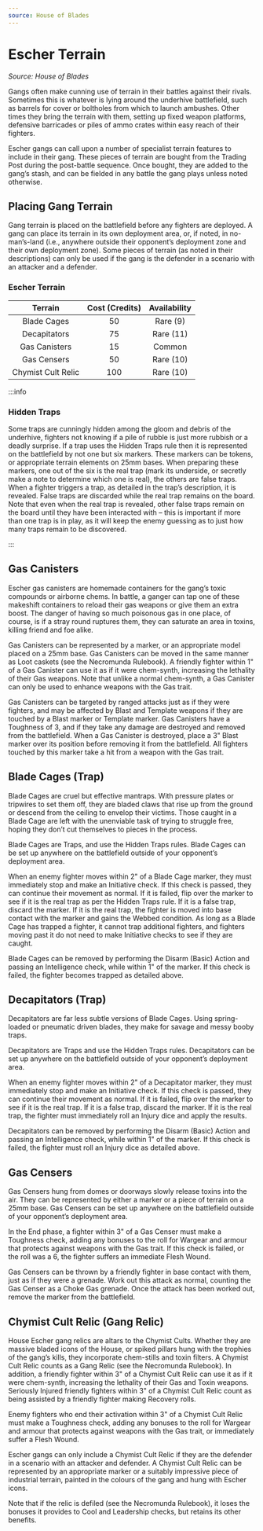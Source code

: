 ```yaml
---
source: House of Blades
---
```


# Escher Terrain

_Source: House of Blades_

Gangs often make cunning use of terrain in their battles against their rivals.
Sometimes this is whatever is lying around the underhive battlefield, such as barrels
for cover or boltholes from which to launch ambushes. Other times they bring the
terrain with them, setting up fixed weapon platforms, defensive barricades or piles of
ammo crates within easy reach of their fighters.

Escher gangs can call upon a number of specialist terrain features to include in their
gang. These pieces of terrain are bought from the Trading Post during the post-battle
sequence. Once bought, they are added to the gang’s stash, and can be fielded in
any battle the gang plays unless noted otherwise.

## Placing Gang Terrain

Gang terrain is placed on the battlefield before any fighters are deployed. A gang
can place its terrain in its own deployment area, or, if noted, in no-man’s-land (i.e.,
anywhere outside their opponent’s deployment zone and their own deployment
zone). Some pieces of terrain (as noted in their descriptions) can only be used if the
gang is the defender in a scenario with an attacker and a defender.

### Escher Terrain

|      Terrain       | Cost (Credits) | Availability |
| :----------------: | :------------: | :----------: |
|    Blade Cages     |       50       |   Rare (9)   |
|    Decapitators    |       75       |  Rare (11)   |
|   Gas Canisters    |       15       |    Common    |
|    Gas Censers     |       50       |  Rare (10)   |
| Chymist Cult Relic |      100       |  Rare (10)   |

:::info

### Hidden Traps

Some traps are cunningly hidden among the gloom and debris of the underhive,
fighters not knowing if a pile of rubble is just more rubbish or a deadly surprise.
If a trap uses the Hidden Traps rule then it is represented on the battlefield by
not one but six markers. These markers can be tokens, or appropriate terrain
elements on 25mm bases. When preparing these markers, one out of the six
is the real trap (mark its underside, or secretly make a note to determine which
one is real), the others are false traps. When a fighter triggers a trap, as detailed
in the trap’s description, it is revealed. False traps are discarded while the real
trap remains on the board. Note that even when the real trap is revealed, other
false traps remain on the board until they have been interacted with – this is
important if more than one trap is in play, as it will keep the enemy guessing as
to just how many traps remain to be discovered.

:::

## Gas Canisters

Escher gas canisters are homemade containers for the gang’s toxic compounds or
airborne chems. In battle, a ganger can tap one of these makeshift containers to
reload their gas weapons or give them an extra boost. The danger of having so much
poisonous gas in one place, of course, is if a stray round ruptures them, they can
saturate an area in toxins, killing friend and foe alike.

Gas Canisters can be represented by a marker, or an appropriate model placed on a
25mm base. Gas Canisters can be moved in the same manner as Loot caskets (see
the Necromunda Rulebook). A friendly fighter within 1" of a Gas Canister can use it as
if it were chem-synth, increasing the lethality of their Gas weapons. Note that unlike
a normal chem-synth, a Gas Canister can only be used to enhance weapons with the
Gas trait.

Gas Canisters can be targeted by ranged attacks just as if they were fighters, and
may be affected by Blast and Template weapons if they are touched by a Blast
marker or Template marker. Gas Canisters have a Toughness of 3, and if they take
any damage are destroyed and removed from the battlefield. When a Gas Canister
is destroyed, place a 3" Blast marker over its position before removing it from the
battlefield. All fighters touched by this marker take a hit from a weapon with the
Gas trait.

## Blade Cages (Trap)

Blade Cages are cruel but effective mantraps. With pressure plates or tripwires to
set them off, they are bladed claws that rise up from the ground or descend from
the ceiling to envelop their victims. Those caught in a Blade Cage are left with the
unenviable task of trying to struggle free, hoping they don’t cut themselves to pieces
in the process.

Blade Cages are Traps, and use the Hidden Traps rules. Blade Cages can be set up
anywhere on the battlefield outside of your opponent’s deployment area.

When an enemy fighter moves within 2" of a Blade Cage marker, they must
immediately stop and make an Initiative check. If this check is passed, they can
continue their movement as normal. If it is failed, flip over the marker to see if it is
the real trap as per the Hidden Traps rule. If it is a false trap, discard the marker. If
it is the real trap, the fighter is moved into base contact with the marker and gains
the Webbed condition. As long as a Blade Cage has trapped a fighter, it cannot trap
additional fighters, and fighters moving past it do not need to make Initiative checks
to see if they are caught.

Blade Cages can be removed by performing the Disarm (Basic) Action and passing
an Intelligence check, while within 1" of the marker. If this check is failed, the fighter
becomes trapped as detailed above.

## Decapitators (Trap)

Decapitators are far less subtle versions of Blade Cages. Using spring-loaded or
pneumatic driven blades, they make for savage and messy booby traps.

Decapitators are Traps and use the Hidden Traps rules. Decapitators can be set up
anywhere on the battlefield outside of your opponent’s deployment area.

When an enemy fighter moves within 2" of a Decapitator marker, they must
immediately stop and make an Initiative check. If this check is passed, they can
continue their movement as normal. If it is failed, flip over the marker to see if it is
the real trap. If it is a false trap, discard the marker. If it is the real trap, the fighter
must immediately roll an Injury dice and apply the results.

Decapitators can be removed by performing the Disarm (Basic) Action and passing
an Intelligence check, while within 1" of the marker. If this check is failed, the fighter
must roll an Injury dice as detailed above.

## Gas Censers

Gas Censers hung from domes or doorways slowly release toxins into the air. They
can be represented by either a marker or a piece of terrain on a 25mm base. Gas
Censers can be set up anywhere on the battlefield outside of your opponent’s
deployment area.

In the End phase, a fighter within 3" of a Gas Censer must make a Toughness
check, adding any bonuses to the roll for Wargear and armour that protects against
weapons with the Gas trait. If this check is failed, or the roll was a 6, the fighter
suffers an immediate Flesh Wound.

Gas Censers can be thrown by a friendly fighter in base contact with them, just as if
they were a grenade. Work out this attack as normal, counting the Gas Censer as a
Choke Gas grenade. Once the attack has been worked out, remove the marker from
the battlefield.

## Chymist Cult Relic (Gang Relic)

House Escher gang relics are altars to the Chymist Cults. Whether they are massive
bladed icons of the House, or spiked pillars hung with the trophies of the gang’s kills,
they incorporate chem-stills and toxin filters. A Chymist Cult Relic counts as a Gang
Relic (see the Necromunda Rulebook). In addition, a friendly fighter within 3" of a
Chymist Cult Relic can use it as if it were chem-synth, increasing the lethality of their
Gas and Toxin weapons. Seriously Injured friendly fighters within 3" of a Chymist Cult
Relic count as being assisted by a friendly fighter making Recovery rolls.

Enemy fighters who end their activation within 3" of a Chymist Cult Relic must make
a Toughness check, adding any bonuses to the roll for Wargear and armour that
protects against weapons with the Gas trait, or immediately suffer a Flesh Wound.

Escher gangs can only include a Chymist Cult Relic if they are the defender in a
scenario with an attacker and defender. A Chymist Cult Relic can be represented by
an appropriate marker or a suitably impressive piece of industrial terrain, painted in
the colours of the gang and hung with Escher icons.

Note that if the relic is defiled (see the Necromunda Rulebook), it loses the bonuses
it provides to Cool and Leadership checks, but retains its other benefits.
